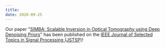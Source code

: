 ```yaml
---
title:
date: 2020-09-25
---
```


Our paper "[SIMBA: Scalable Inversion in Optical Tomography using Deep Denoising Priors](https://arxiv.org/abs/1911.13241)" has been published on the [IEEE Journal of Selected Topics in Signal Processing (JSTSP)](https://ieeexplore.ieee.org/document/9107406)!
